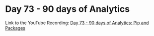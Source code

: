 # Day 73 - 90 days of Analytics



Link to the YouTube Recording:
  [Day 73 - 90 days of Analytics: Pip and Packages](https://youtu.be/uXggWcukrkE)


